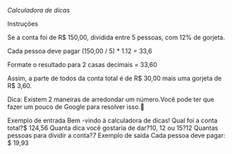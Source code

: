 *Calculadora de dicas*


Instruções

Se a conta foi de R$ 150,00, dividida entre 5 pessoas, com 12% de gorjeta.

Cada pessoa deve pagar (150,00 / 5) * 1.12 = 33,6

Formate o resultado para 2 casas decimais = 33,60

Assim, a parte de todos da conta total é de R$ 30,00 mais uma gorjeta de R$ 3,60.

Dica: Existem 2 maneiras de arredondar um número.Você pode ter que fazer um pouco de Google para resolver isso.💪

Exemplo de entrada
Bem -vindo à calculadora de dicas!
Qual foi a conta total?$ 124,56
Quanta dica você gostaria de dar?10, 12 ou 15?12
Quantas pessoas para dividir a conta?7
Exemplo de saída
Cada pessoa deve pagar: $ 19,93
